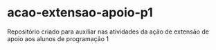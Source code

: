 # acao-extensao-apoio-p1
Repositório criado para auxiliar nas atividades da ação de extensão de apoio aos alunos de programação 1
